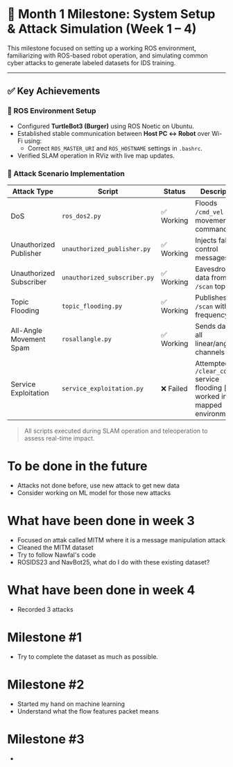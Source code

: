 # 📍 Month 1 Milestone: System Setup & Attack Simulation (Week 1 – 4)

This milestone focused on setting up a working ROS environment, familiarizing with ROS-based robot operation, and simulating common cyber attacks to generate labeled datasets for IDS training.

---

## ✅ Key Achievements

### 🤖 ROS Environment Setup
- Configured **TurtleBot3 (Burger)** using ROS Noetic on Ubuntu.
- Established stable communication between **Host PC ↔ Robot** over Wi-Fi using:
  - Correct `ROS_MASTER_URI` and `ROS_HOSTNAME` settings in `.bashrc`.
- Verified SLAM operation in RViz with live map updates.

### 🧪 Attack Scenario Implementation

| Attack Type              | Script                     | Status     | Description                                     |
|--------------------------|----------------------------|------------|-------------------------------------------------|
| DoS                      | `ros_dos2.py`              | ✅ Working | Floods `/cmd_vel` with movement commands        |
| Unauthorized Publisher   | `unauthorized_publisher.py`| ✅ Working | Injects fake control messages                   |
| Unauthorized Subscriber  | `unauthorized_subscriber.py`| ✅ Working | Eavesdrops data from `/scan` topic              |
| Topic Flooding           | `topic_flooding.py`        | ✅ Working | Publishes to `/scan` with high frequency        |
| All-Angle Movement Spam  | `rosallangle.py`           | ✅ Working | Sends data to all linear/angular channels        |
| Service Exploitation     | `service_exploitation.py`  | ❌ Failed  | Attempted `/clear_costmap` service flooding [only worked in mapped environment]     |

> All scripts executed during SLAM operation and teleoperation to assess real-time impact.

# To be done in the future
-	Attacks not done before, use new attack to get new data
-	Consider working on ML model for those new attacks

# What have been done in week 3
- Focused on attak called MITM where it is a message manipulation attack
- Cleaned the MITM dataset
- Try to follow Nawfal's code
- ROSIDS23 and NavBot25, what do I do with these existing dataset?

# What have been done in week 4
- Recorded 3 attacks

# Milestone #1
- Try to complete the dataset as much as possible.


# Milestone #2
- Started my hand on machine learning
- Understand what the flow features packet means

# Milestone #3
- 
